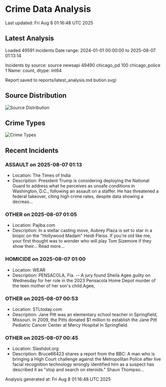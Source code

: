 # Crime Data Analysis
Last updated: Fri Aug  8 01:16:48 UTC 2025

## Latest Analysis

Loaded 49591 incidents
Date range: 2024-01-01 00:00:00 to 2025-08-07 01:13:14

Incidents by source:
source
newsapi           49490
chicago_pd          100
chicago_police        1
Name: count, dtype: int64

Report saved to reports/latest_analysis.md
bution.svg)

## Source Distribution
![Source Distribution](images/source_distribution.svg)

## Crime Types
![Crime Types](images/crime_types.svg)

## Recent Incidents

### ASSAULT on 2025-08-07 01:13
- Location: The Times of India
- Description: President Trump is considering deploying the National Guard to address what he perceives as unsafe conditions in Washington, D.C., following an assault on a staffer. He has threatened a federal takeover, citing high crime rates, despite data showing a decreas…


### OTHER on 2025-08-07 01:05
- Location: Pajiba.com
- Description: In a stellar casting move, Aubrey Plaza is set to star in a biopic on the "Hollywood Madam" Heidi Fleiss. If you're old like me, your first thought was to wonder who will play Tom Sizemore if they show their...
Read more...


### HOMICIDE on 2025-08-07 01:00
- Location: WEAR
- Description: PENSACOLA, Fla. -- A jury found Sheila Agee guilty on Wednesday for her role in the 2023 Pensacola Home Depot murder of the teen mother of her son's child.Agee,


### OTHER on 2025-08-07 00:53
- Location: STLtoday.com
- Description: Jane Pitt was an elementary school teacher in Springfield, Missouri. In 2009, the Pitts donated $1 million to establish the Jane Pitt Pediatric Cancer Center at Mercy Hospital in Springfield.


### OTHER on 2025-08-07 00:45
- Location: Slashdot.org
- Description: Bruce66423 shares a report from the BBC: A man who is bringing a High Court challenge against the Metropolitan Police after live facial recognition technology wrongly identified him as a suspect has described it as "stop and search on steroids." Shaun Thompso…

Analysis generated at: Fri Aug  8 01:16:48 UTC 2025
